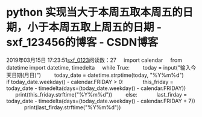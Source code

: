 # python 实现当大于本周五取本周五的日期，小于本周五取上周五的日期 - sxf_123456的博客 - CSDN博客
2019年03月15日 17:23:51[sxf_0123](https://me.csdn.net/sxf_123456)阅读数：27
    import calendar
    from datetime import datetime, timedelta
    while True:
        today = input("输入今天日期(月日)")
        today_date = datetime.strptime(today, "%Y%m%d")
        if today_date.weekday() - calendar.FRIDAY > 0:
            this_friday = today_date - timedelta(days=(today_date.weekday() - calendar.FRIDAY))
            print(this_friday.strftime("%Y%m%d"))
        else:
            last_firday = today_date - timedelta(days=(today_date.weekday() - calendar.FRIDAY + 7))
            print(last_firday.strftime("%Y%m%d"))
